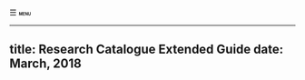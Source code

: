 <div id="menuButton" onclick="openNav()"><span>&#9776; </span><span style="font-size: 50%"><b>MENU</b></span></div>
<!--
    this has to be added manually to the finished HTML
  <meta name="viewport" content="width=device-width, initial-scale=1.0">
-->

---
title: Research Catalogue Extended Guide
date: March, 2018
---

<!--[pdf version](RC-extended-guide.pdf "pdf extended guide pdf version")  -->



<script>

// this is a little script for the navigation

var isMenuOpen = false; // this is the global that checks if the menu is open.

window.onload = function ( ) {
	init();
}

function init( ) {
    document.getElementById("menuButton").onclick = function ( ) { 
		isMenuOpen ? closeNav() : openNav();
	};
	
	makeLinksCloseNav();
}

function makeLinksCloseNav( ) { // links should close the navigation
	var links = document.getElementById("TOC").getElementsByTagName("A");
	for (var i = 0;i<links.length;i++) {
		links[i].onclick = function ( ) { 
		    document.getElementById('body-text').style.display = 'default';
			closeNav();
 		};
	}
}

function openNav( ) { // open navigation
	let TOC = document.getElementById("TOC");
    TOC.style.width = "100%";
    let menuButton = document.getElementById("menuButton");
	menuButton.innerHTML = '<span class="closeSymbol">&times;</span><span style="font-size: 50%"><b id="menuLabel">MENU</b></span>';
    isMenuOpen = true;
    document.getElementById('body-text').classList.add('navIsOpen');
}

function closeNav( ) {
    let menuButton = document.getElementById("menuButton");
	menuButton.innerHTML = '<span class="menuSumbol">&#9776; </span><span style="font-size: 50%"><b id="menuLabel">MENU</b></span>';
	isMenuOpen = false;
	var TOC = document.getElementById("TOC");
    TOC.style.width = "0px";
    document.getElementById('body-text').classList.remove('navIsOpen');
}



</script>
<div id="body-text">
